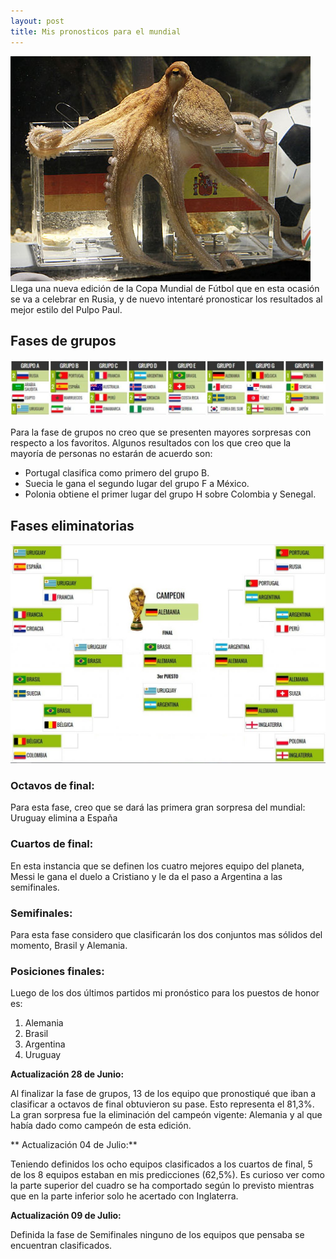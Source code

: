 ```yaml
---
layout: post
title: Mis pronosticos para el mundial
---
```


![Pulpo Paul](https://raw.githubusercontent.com/daniels13ca/daniels13ca.github.io/master/images/Pronosticos1.jpg)
Llega una nueva edición de la Copa Mundial de Fútbol que en esta ocasión se va a celebrar en Rusia, y de nuevo intentaré pronosticar los resultados al mejor estilo del Pulpo Paul. 

## Fases de grupos

![Pronosticos 1](https://raw.githubusercontent.com/daniels13ca/daniels13ca.github.io/master/images/Pronosticos2.jpg)

Para la fase de grupos no creo que se presenten mayores sorpresas con respecto a los favoritos. Algunos resultados con los que creo que la mayoría de personas no estarán de acuerdo son:

* Portugal clasifica como primero del grupo B.
* Suecia le gana el segundo lugar del grupo F a México.
* Polonia obtiene el primer lugar del grupo H sobre Colombia y Senegal.

## Fases eliminatorias

![Pronosticos 2](https://raw.githubusercontent.com/daniels13ca/daniels13ca.github.io/master/images/Pronosticos3.jpg)

### Octavos de final:

Para esta fase, creo que se dará las primera gran sorpresa del mundial: Uruguay elimina a España

### Cuartos de final:

En esta instancia que se definen los cuatro mejores equipo del planeta, Messi le gana el duelo a Cristiano y le da el paso a Argentina a las semifinales.

### Semifinales:

Para esta fase considero que clasificarán los dos conjuntos mas sólidos del momento, Brasil y Alemania.

### Posiciones finales:

Luego de los dos últimos partidos mi pronóstico para los puestos de honor es:

1. Alemania
2. Brasil
3. Argentina
4. Uruguay

**Actualización 28 de Junio:**

Al finalizar la fase de grupos, 13 de los equipo que pronostiqué que iban a clasificar a octavos de final obtuvieron su pase. Esto representa el 81,3%. La gran sorpresa fue la eliminación del campeón vigente: Alemania y al que había dado como campeón de esta edición.

** Actualización 04 de Julio:**

Teniendo definidos los ocho equipos clasificados a los cuartos de final, 5 de los 8 equipos estaban en mis predicciones (62,5%). Es curioso ver como la parte superior del cuadro se ha comportado según lo previsto mientras que en la parte inferior solo he acertado con Inglaterra. 

**Actualización 09 de Julio:**

Definida la fase de Semifinales ninguno de los equipos que pensaba se encuentran clasificados.

